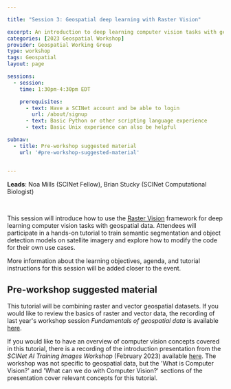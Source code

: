 ```yaml
---

title: "Session 3: Geospatial deep learning with Raster Vision"

excerpt: An introduction to deep learning computer vision tasks with geospatial data
categories: [2023 Geospatial Workshop]  
provider: Geospatial Working Group
type: workshop
tags: Geospatial
layout: page

sessions:
  - session: 
    time: 1:30pm-4:30pm EDT

    prerequisites:
      - text: Have a SCINet account and be able to login 
        url: /about/signup
      - text: Basic Python or other scripting language experience
      - text: Basic Unix experience can also be helpful

subnav:
  - title: Pre-workshop suggested material
    url: '#pre-workshop-suggested-material'


---
```


**Leads**: Noa Mills (SCINet Fellow), Brian Stucky (SCINet Computational Biologist)

<br>

This session will introduce how to use the [Raster Vision](https://rastervision.io/) framework for deep learning computer vision tasks with geospatial data. Attendees will participate in a hands-on tutorial to train semantic segmentation and object detection models on satellite imagery and explore how to modify the code for their own use cases.

More information about the learning objectives, agenda, and tutorial instructions for this session will be added closer to the event. 

## Pre-workshop suggested material

This tutorial will be combining raster and vector geospatial datasets. If you would like to review the basics of raster and vector data, the recording of last year's workshop session *Fundamentals of geospatial data* is available [here](https://web.microsoftstream.com/video/125dba00-b307-4675-8575-c3fe0771d914).

If you would like to have an overview of computer vision concepts covered in this tutorial, there is a recording of the introduction presentation from the *SCINet AI Training Images Workshop* (February 2023) available [here](https://web.microsoftstream.com/video/1c0939d3-b90c-4ca1-a54e-025604f70366?st=175). The workshop was not specific to geospatial data, but the 'What is Computer Vision?' and 'What can we do with Computer Vision?' sections of the presentation cover relevant concepts for this tutorial.

<br>
